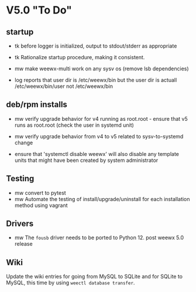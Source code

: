 # V5.0 "To Do"

## startup

- tk before logger is initialized, output to stdout/stderr as appropriate
- tk Rationalize startup procedure, making it consistent.

- mw make weewx-multi work on any sysv os (remove lsb dependencies)

- log reports that user dir is /etc/weewx/bin but the user dir is actuall
    /etc/weewx/bin/user not /etc/weewx/bin


## deb/rpm installs

- mw verify upgrade behavior for v4 running as root.root - ensure that v5
   runs as root.root (check the user in systemd unit)
- mw verify upgrade behavior from v4 to v5 related to sysv-to-systemd change

- ensure that 'systemctl disable weewx' will also disable any template units
    that might have been created by system administrator


## Testing

- mw convert to pytest
- mw Automate the testing of install/upgrade/uninstall for each installation
    method using vagrant


## Drivers

- mw The `fousb` driver needs to be ported to Python 12.  post weewx 5.0 release


## Wiki

Update the wiki entries for going from MySQL to SQLite and for SQLite to MySQL,
this time by using `weectl database transfer`.

